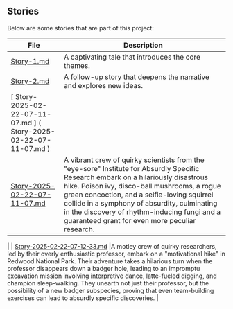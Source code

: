
## Stories

Below are some stories that are part of this project:

| File | Description |
| --- | --- |
| [Story-1.md](./story/Story-1.md) | A captivating tale that introduces the core themes. |
| [Story-2.md](./story/Story-2.md) | A follow-up story that deepens the narrative and explores new ideas. |
| [ Story-2025-02-22-07-11-07.md ] ( Story-2025-02-22-07-11-07.md ) |  |
| [Story-2025-02-22-07-11-07.md](Story-2025-02-22-07-11-07.md) |A vibrant crew of quirky scientists from the "eye-sore" Institute for Absurdly Specific Research embark on a hilariously disastrous hike. Poison ivy, disco-ball mushrooms, a rogue green concoction, and a selfie-loving squirrel collide in a symphony of absurdity, culminating in the discovery of rhythm-inducing fungi and a guaranteed grant for even more peculiar research.
|
| [Story-2025-02-22-07-12-33.md](Story-2025-02-22-07-12-33.md) |A motley crew of quirky researchers, led by their overly enthusiastic professor, embark on a "motivational hike" in Redwood National Park.  Their adventure takes a hilarious turn when the professor disappears down a badger hole, leading to an impromptu excavation mission involving interpretive dance, latte-fueled digging, and champion sleep-walking. They unearth not just their professor, but the possibility of a new badger subspecies, proving that even team-building exercises can lead to absurdly specific discoveries.
|